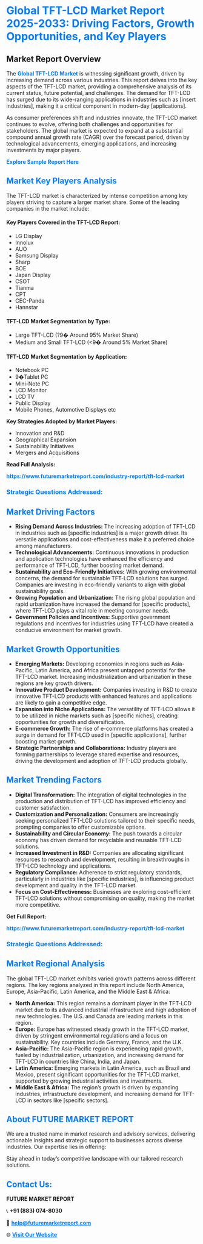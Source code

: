 <h1 style="color: #007BFF;">Global TFT-LCD Market Report 2025-2033: Driving Factors, Growth Opportunities, and Key Players</h1>

<section id="overview">
<h2>Market Report Overview</h2>
<p>The <a href="https://www.futuremarketreport.com/industry-report/tft-lcd-market" style="color: #007BFF; text-decoration: none;"><strong>Global TFT-LCD Market</strong></a> is witnessing significant growth, driven by increasing demand across various industries. This report delves into the key aspects of the TFT-LCD market, providing a comprehensive analysis of its current status, future potential, and challenges. The demand for TFT-LCD has surged due to its wide-ranging applications in industries such as [insert industries], making it a critical component in modern-day [applications].</p>
<p>As consumer preferences shift and industries innovate, the TFT-LCD market continues to evolve, offering both challenges and opportunities for stakeholders. The global market is expected to expand at a substantial compound annual growth rate (CAGR) over the forecast period, driven by technological advancements, emerging applications, and increasing investments by major players.</p>
</section>

<section id="overview">
<p><a href="https://www.futuremarketreport.com/request-sample/reportId=106147" style="color: #007BFF; text-decoration: none;"><strong>Explore Sample Report Here</strong></a></p>
</section>

<section id="key-players">
<h2 style="color: #007BFF;">Market Key Players Analysis</h2>
<p>The TFT-LCD market is characterized by intense competition among key players striving to capture a larger market share. Some of the leading companies in the market include:</p>
<h4>Key Players Covered in the TFT-LCD Report:</h4>
<ul><li>LG Display</li><li>Innolux</li><li>AUO</li><li>Samsung Display</li><li>Sharp</li><li>BOE</li><li>Japan Display</li><li>CSOT</li><li>Tianma</li><li>CPT</li><li>CEC-Panda</li><li>Hannstar</li></ul>
<h4>TFT-LCD Market Segmentation by Type:</h4>
<ul><li>Large TFT-LCD (?9� Around 95% Market Share)</li><li>Medium and Small TFT-LCD (&lt;9� Around 5% Market Share)</li></ul>

<h4>TFT-LCD Market Segmentation by Application:</h4>
<ul><li>Notebook PC</li><li>9�Tablet PC</li><li>Mini-Note PC</li><li>LCD Monitor</li><li>LCD TV</li><li>Public Display</li><li>Mobile Phones, Automotive Displays etc</li></ul>
<p><strong>Key Strategies Adopted by Market Players:</strong></p>
<ul>
<li>Innovation and R&D</li>
<li>Geographical Expansion</li>
<li>Sustainability Initiatives</li>
<li>Mergers and Acquisitions</li>
</ul>
</section>

<section>
<p><strong>Read Full Analysis: </strong></p><a href="https://www.futuremarketreport.com/industry-report/tft-lcd-market" style="color: #007BFF; text-decoration: none;"><strong>https://www.futuremarketreport.com/industry-report/tft-lcd-market</strong></a>
<h3 style="color: #007BFF;">Strategic Questions Addressed:</h3>
</section>

<section id="driving-factors">
<h2 style="color: #007BFF;">Market Driving Factors</h2>
<ul>
<li><strong>Rising Demand Across Industries:</strong> The increasing adoption of TFT-LCD in industries such as [specific industries] is a major growth driver. Its versatile applications and cost-effectiveness make it a preferred choice among manufacturers.</li>
<li><strong>Technological Advancements:</strong> Continuous innovations in production and application technologies have enhanced the efficiency and performance of TFT-LCD, further boosting market demand.</li>
<li><strong>Sustainability and Eco-Friendly Initiatives:</strong> With growing environmental concerns, the demand for sustainable TFT-LCD solutions has surged. Companies are investing in eco-friendly variants to align with global sustainability goals.</li>
<li><strong>Growing Population and Urbanization:</strong> The rising global population and rapid urbanization have increased the demand for [specific products], where TFT-LCD plays a vital role in meeting consumer needs.</li>
<li><strong>Government Policies and Incentives:</strong> Supportive government regulations and incentives for industries using TFT-LCD have created a conducive environment for market growth.</li>
</ul>
</section>

<section id="growth-opportunities">
<h2 style="color: #007BFF;">Market Growth Opportunities</h2>
<ul>
<li><strong>Emerging Markets:</strong> Developing economies in regions such as Asia-Pacific, Latin America, and Africa present untapped potential for the TFT-LCD market. Increasing industrialization and urbanization in these regions are key growth drivers.</li>
<li><strong>Innovative Product Development:</strong> Companies investing in R&D to create innovative TFT-LCD products with enhanced features and applications are likely to gain a competitive edge.</li>
<li><strong>Expansion into Niche Applications:</strong> The versatility of TFT-LCD allows it to be utilized in niche markets such as [specific niches], creating opportunities for growth and diversification.</li>
<li><strong>E-commerce Growth:</strong> The rise of e-commerce platforms has created a surge in demand for TFT-LCD used in [specific applications], further boosting market growth.</li>
<li><strong>Strategic Partnerships and Collaborations:</strong> Industry players are forming partnerships to leverage shared expertise and resources, driving the development and adoption of TFT-LCD products globally.</li>
</ul>
</section>

<section id="trending-factors">
<h2 style="color: #007BFF;">Market Trending Factors</h2>
<ul>
<li><strong>Digital Transformation:</strong> The integration of digital technologies in the production and distribution of TFT-LCD has improved efficiency and customer satisfaction.</li>
<li><strong>Customization and Personalization:</strong> Consumers are increasingly seeking personalized TFT-LCD solutions tailored to their specific needs, prompting companies to offer customizable options.</li>
<li><strong>Sustainability and Circular Economy:</strong> The push towards a circular economy has driven demand for recyclable and reusable TFT-LCD solutions.</li>
<li><strong>Increased Investment in R&D:</strong> Companies are allocating significant resources to research and development, resulting in breakthroughs in TFT-LCD technology and applications.</li>
<li><strong>Regulatory Compliance:</strong> Adherence to strict regulatory standards, particularly in industries like [specific industries], is influencing product development and quality in the TFT-LCD market.</li>
<li><strong>Focus on Cost-Effectiveness:</strong> Businesses are exploring cost-efficient TFT-LCD solutions without compromising on quality, making the market more competitive.</li>
</ul>
</section>

<section>
<p><strong>Get Full Report: </strong></p><a href="https://www.futuremarketreport.com/industry-report/tft-lcd-market" style="color: #007BFF; text-decoration: none;"><strong>https://www.futuremarketreport.com/industry-report/tft-lcd-market</strong></a>
<h3 style="color: #007BFF;">Strategic Questions Addressed:</h3>
</section>


<section id="regional-analysis">
<h2 style="color: #007BFF;">Market Regional Analysis</h2>
<p>The global TFT-LCD market exhibits varied growth patterns across different regions. The key regions analyzed in this report include North America, Europe, Asia-Pacific, Latin America, and the Middle East & Africa:</p>
<ul>
<li><strong>North America:</strong> This region remains a dominant player in the TFT-LCD market due to its advanced industrial infrastructure and high adoption of new technologies. The U.S. and Canada are leading markets in this region.</li>
<li><strong>Europe:</strong> Europe has witnessed steady growth in the TFT-LCD market, driven by stringent environmental regulations and a focus on sustainability. Key countries include Germany, France, and the U.K.</li>
<li><strong>Asia-Pacific:</strong> The Asia-Pacific region is experiencing rapid growth, fueled by industrialization, urbanization, and increasing demand for TFT-LCD in countries like China, India, and Japan.</li>
<li><strong>Latin America:</strong> Emerging markets in Latin America, such as Brazil and Mexico, present significant opportunities for the TFT-LCD market, supported by growing industrial activities and investments.</li>
<li><strong>Middle East & Africa:</strong> The region’s growth is driven by expanding industries, infrastructure development, and increasing demand for TFT-LCD in sectors like [specific sectors].</li>
</ul>
</section>

<footer>
<h2 style="color: #007BFF;">About FUTURE MARKET REPORT</h2>
<p>We are a trusted name in market research and advisory services, delivering actionable insights and strategic support to businesses across diverse industries. Our expertise lies in offering:</p>

<p>Stay ahead in today’s competitive landscape with our tailored research solutions.</p>

<h2 style="color: #007BFF;">Contact Us:</h2>
<p><strong>FUTURE MARKET REPORT</strong></p>
<p>📞 <strong>+91 (883) 074-8030</strong></p>
<p>📧 <strong><a href="mailto:help@futuremarketreport.com" style="color: #007BFF;">help@futuremarketreport.com</a></strong></p>
<p>🌐 <strong><a href="https://www.futuremarketreport.com/" style="color: #007BFF;">Visit Our Website</a></strong></p>
</footer>